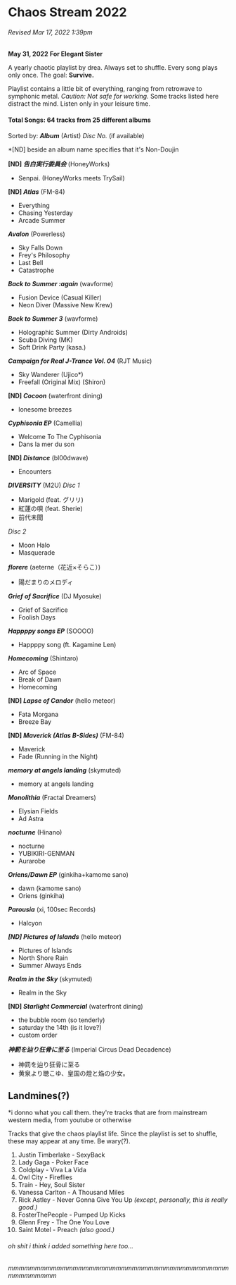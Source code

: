 # Chaos Stream 2022
###### Revised Mar 17, 2022 1:39pm
**May 31, 2022**
**For Elegant Sister**

A yearly chaotic playlist by drea. Always set to shuffle. Every song plays only once.
The goal: **Survive.**

Playlist contains a little bit of everything, ranging from retrowave to symphonic metal.
_Caution: Not safe for working._ Some tracks listed here distract the mind. 
Listen only in your leisure time.

#### Total Songs: 64 tracks from 25 different albums

Sorted by:
**_Album_** (Artist)
_Disc No._ (if available)

*[ND] beside an album name specifies that it's Non-Doujin

**[ND] _告白実行委員会_** (HoneyWorks)
- Senpai. (HoneyWorks meets TrySail)

**[ND] _Atlas_** (FM-84)
 - Everything
 - Chasing Yesterday
 - Arcade Summer

**_Avalon_** (Powerless)
- Sky Falls Down
- Frey's Philosophy
- Last Bell
- Catastrophe

**_Back to Summer :again_** (wavforme)
- Fusion Device (Casual Killer)
- Neon Diver (Massive New Krew)

**_Back to Summer 3_** (wavforme)
- Holographic Summer (Dirty Androids)
- Scuba Diving (MK)
- Soft Drink Party (kasa.)

**_Campaign for Real J-Trance Vol. 04_** (RJT Music)
- Sky Wanderer (Ujico*)
- Freefall (Original Mix) (Shiron)

**[ND] _Cocoon_** (waterfront dining)
- lonesome breezes

**_Cyphisonia EP_** (Camellia)
- Welcome To The Cyphisonia
- Dans la mer du son

**[ND] _Distance_** (bl00dwave)
- Encounters

**_DIVERSITY_** (M2U)
_Disc 1_
- Marigold (feat. グリリ)
- 紅蓮の唄 (feat. Sherie)
- 前代未聞

_Disc 2_
- Moon Halo
- Masquerade

**_florere_** (aeterne（花近×そらこ）)
- 陽だまりのメロディ

**_Grief of Sacrifice_** (DJ Myosuke)
- Grief of Sacrifice
- Foolish Days

**_Happppy songs EP_** (SOOOO)
- Happppy song (ft. Kagamine Len)

**_Homecoming_** (Shintaro)
- Arc of Space
- Break of Dawn
- Homecoming

**[ND] _Lapse of Candor_** (hello meteor)
- Fata Morgana
- Breeze Bay

**[ND] _Maverick (Atlas B-Sides)_** (FM-84)
- Maverick
- Fade (Running in the Night)

**_memory at angels landing_** (skymuted)
- memory at angels landing

**_Monolithia_** (Fractal Dreamers)
- Elysian Fields
- Ad Astra

**_nocturne_** (Hinano)
- nocturne
- YUBIKIRI-GENMAN
- Aurarobe

**_Oriens/Dawn EP_** (ginkiha+kamome sano)
- dawn (kamome sano)
- Oriens (ginkiha)

**_Parousia_** (xi, 100sec Records)
- Halcyon

**_[ND] Pictures of Islands_** (hello meteor)
- Pictures of Islands
- North Shore Rain
- Summer Always Ends

**_Realm in the Sky_** (skymuted)
- Realm in the Sky

**[ND] _Starlight Commercial_** (waterfront dining)
- the bubble room (so tenderly)
- saturday the 14th (is it love?)
- custom order

**_神罰を辿り狂骨に至る_** (Imperial Circus Dead Decadence)
- 神罰を辿り狂骨に至る
- 黄泉より聴こゆ、皇国の燈と焔の少女。

## Landmines(?)
*i donno what you call them. they're tracks that are from mainstream western media, from youtube or otherwise

Tracks that give the chaos playlist life.
Since the playlist is set to shuffle, these may appear at any time. Be wary(?).

1. Justin Timberlake - SexyBack
2. Lady Gaga - Poker Face
3. Coldplay - Viva La Vida
4. Owl City - Fireflies
5. Train - Hey, Soul Sister
6. Vanessa Carlton - A Thousand Miles
7. Rick Astley - Never Gonna Give You Up _(except, personally, this is really good.)_
8. FosterThePeople - Pumped Up Kicks
9. Glenn Frey - The One You Love
10. Saint Motel - Preach _(also good.)_

###### oh shit i think i added something here too...
###### mmmmmmmmmmmmmmmmmmmmmmmmmmmmmmmmmmmmmmmmmmmmmmmmmm
